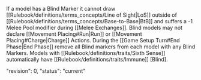 If a model has a Blind Marker it cannot draw [[Rulebook/definitions/terms_concepts/Line of Sight|LoS]] outside of [[Rulebook/definitions/terms_concepts/Base-to-Base|BtB]] and suffers a -1 Melee Pool modifier during [[Melee Exchanges]].
Blind models may not declare [[Movement Placing#Run|Run]] or [[Movement Placing#Charge|Charge]] Actions. During the [[Game Setup Turn#End Phase|End Phase]] remove all Blind markers from each model with any Blind Markers. Models with [[Rulebook/definitions/traits/Sixth Sense]] automatically have [[Rulebook/definitions/traits/Immune]] [Blind].

"revision": 0,
"status": "current"
